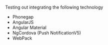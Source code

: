 Testing out integrating the following technology

* Phonegap
* AngularJS
* Angular Material
* NgCordova (Push NotificationV5)
* WebPack
